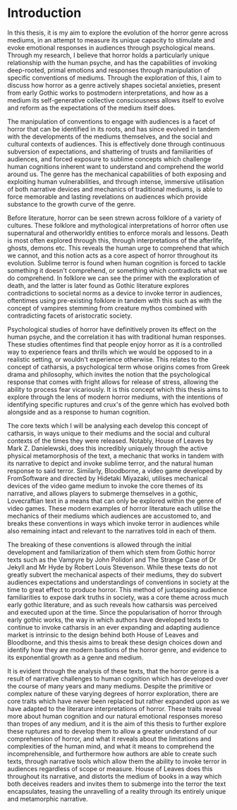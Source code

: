 # Introduction

In this thesis, it is my aim to explore the evolution of the horror genre across mediums, in an attempt to measure its unique capacity to stimulate and evoke emotional responses in audiences through psychological means. Through my research, I believe that horror holds a particularly unique relationship with the human psyche, and has the capabilities of invoking deep-rooted, primal emotions and responses through manipulation of specific conventions of mediums. Through the exploration of this, I aim to discuss how horror as a genre actively shapes societal anxieties, present from early Gothic works to postmodern interpretations, and how as a medium its self-generative collective consciousness allows itself to evolve and reform as the expectations of the medium itself does. 

The manipulation of conventions to engage with audiences is a facet of horror that can be identified in its roots, and has since evolved in tandem with the developments of the mediums themselves, and the social and cultural contexts of audiences. This is effectively done through continuous subversion of expectations, and shattering of trusts and familiarities of audiences, and forced exposure to sublime concepts which challenge human cognitions inherent want to understand and comprehend the world around us. The genre has the mechanical capabilities of both exposing and exploiting human vulnerabilities, and through intense, immersive utilisation of both narrative devices and mechanics of traditional mediums, is able to force memorable and lasting revelations on audiences which provide substance to the growth curve of the genre.

Before literature, horror can be seen strewn across folklore of a variety of cultures. These folklore and mythological interpretations of horror often use supernatural and otherworldly entities to enforce morals and lessons. Death is most often explored through this, through interpretations of the afterlife, ghosts, demons etc. This reveals the human urge to comprehend that which we cannot, and this notion acts as a core aspect of horror throughout its evolution. Sublime terror is found when human cognition is forced to tackle something it doesn't comprehend, or something which contradicts what we do comprehend. In folklore we can see the primer with the exploration of death, and the latter is later found as Gothic literature explores contradictions to societal norms as a device to invoke terror in audiences, oftentimes using pre-existing folklore in tandem with this such as with the concept of vampires stemming from creature mythos combined with contradicting facets of aristocratic society.

Psychological studies of horror have definitively proven its effect on the human psyche, and the correlation it has with traditional human responses. These studies oftentimes find that people enjoy horror as it is a controlled way to experience fears and thrills which we would be opposed to in a realistic setting, or wouldn't experience otherwise. This relates to the concept of catharsis, a psychological term whose origins comes from Greek drama and philosophy, which invites the notion that the psychological response that comes with fright allows for release of stress, allowing the ability to process fear vicariously. It is this concept which this thesis aims to explore through the lens of modern horror mediums, with the intentions of identifying specific ruptures and crux's of the genre which has evolved both alongside and as a response to human cognition.

The core texts which I will be analysing each develop this concept of catharsis, in ways unique to their mediums and the social and cultural contexts of the times they were released. Notably, House of Leaves by Mark Z. Danielewski, does this incredibly uniquely through the active physical metamorphosis of the text, a mechanic that works in tandem with its narrative to depict and invoke sublime terror, and the natural human response to said terror. Similarly, Bloodborne, a video game developed by FromSoftware and directed by Hidetaki Miyazaki, utilises mechanical devices of the video game medium to invoke the core themes of its narrative, and allows players to submerge themselves in a gothic, Lovecraftian text in a means that can only be explored within the genre of video games. These modern examples of horror literature each utilise the mechanics of their mediums which audiences are accustomed to, and breaks these conventions in ways which invoke terror in audiences while also remaining intact and relevant to the narratives told in each of them. 

The breaking of these conventions is allowed through the initial development and familiarization of them which stem from Gothic horror texts such as the Vampyre by John Polidori and The Strange Case of Dr Jekyll and Mr Hyde by Robert Louis Stevenson. While these texts do not greatly subvert the mechanical aspects of their mediums, they do subvert audiences expectations and understandings of conventions in society at the time to great effect to produce horror. This method of juxtaposing audience familiarities to expose dark truths in society, was a core theme across much early gothic literature, and as such reveals how catharsis was perceived and executed upon at the time. Since the popularisation of horror through early gothic works, the way in which authors have developed texts to continue to invoke catharsis in an ever expanding and adapting audience market is intrinsic to the design behind both House of Leaves and Bloodborne, and this thesis aims to break these design choices down and identify how they are modern bastions of the horror genre, and evidence to its exponential growth as a genre and medium.

It is evident through the analysis of these texts, that the horror genre is a result of narrative challenges to human cognition which has developed over the course of many years and many mediums. Despite the primitive or complex nature of these varying degrees of horror exploration, there are core traits which have never been replaced but rather expanded upon as we have adapted to the literature interpretations of horror. These traits reveal more about human cognition and our natural emotional responses moreso than tropes of any medium, and it is the aim of this thesis to further explore these ruptures and to develop them to allow a greater understand of our comprehension of horror, and what it reveals about the limitations and complexities of the human mind, and what it means to comprehend the incomprehensible, and furthermore how authors are able to create such texts, through narrative tools which allow them the ability to invoke terror in audiences regardless of scope or measure. House of Leaves does this throughout its narrative, and distorts the medium of books in a way which both deceives readers and invites them to submerge into the terror the text encapsulates, teasing the unravelling of a reality through its entirely unique and metamorphic narrative. 